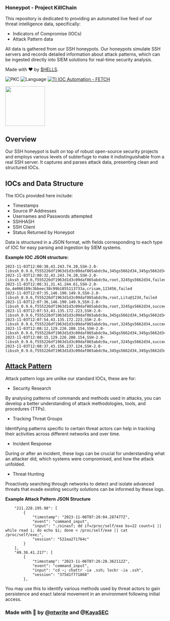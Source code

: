 ### Honeypot - Project KillChain
This repository is dedicated to providing an automated live feed of our threat intelligence data, specifically:
- Indicators of Compromise (IOCs)
- Attack Pattern data

All data is gathered from our SSH honeypots. Our honeypots simulate SSH servers and records detailed information about attack patterns, which can be ingested directly into SIEM solutions for real-time security analysis. 

Made with :heart: by [$HELLS](https://github.com/ntwrite).

![PKC](https://img.shields.io/badge/Project-%20Killchain-357441)
![Language](https://img.shields.io/badge/Language-%20Kusto-357441?style=flat-square)
[![TI IOC Automation - FETCH](https://github.com/CyDefOps/project-killchain/actions/workflows/main.yml/badge.svg)](https://github.com/CyDefOps/project-killchain/actions/workflows/main.yml)

<img src="https://img1.wsimg.com/blobby/go/1cf5bcbc-aad3-42e4-a7e0-6c0149aec441/downloads/BG%20Gradient%20(2).png" width="125" height="125">

## Overview

Our SSH honeypot is built on top of robust open-source security projects and employs various levels of subterfuge to make it indistinguishable from a real SSH server. It captures and parses attack data, presenting clean and structured IOCs.

## IOCs and Data Structure

The IOCs provided here include:

- Timestamps
- Source IP Addresses
- Usernames and Passwords attempted
- SSHHASH
- SSH Client
- Status Returned by Honeypot

Data is structured in a JSON format, with fields corresponding to each type of IOC for easy parsing and ingestion by SIEM systems.

**Example IOC JSON structure:**

```
2023-11-03T12:00:30,43.243.74.20,SSH-2.0-libssh_0.9.6,f555226df1963d1d3c09daf865abdc9a,345gs5662d34,345gs5662d34,failed
2023-11-03T12:00:32,43.243.74.20,SSH-2.0-libssh_0.9.6,f555226df1963d1d3c09daf865abdc9a,root,3245gs5662d34,failed
2023-11-03T12:06:31,31.41.244.61,SSH-2.0-Go,4e066189c3bbeec38c99b1855113733a,crisam,123456,failed
2023-11-03T12:07:35,146.190.149.9,SSH-2.0-libssh_0.9.6,f555226df1963d1d3c09daf865abdc9a,root,Litu@1234,failed
2023-11-03T12:07:36,146.190.149.9,SSH-2.0-libssh_0.9.6,f555226df1963d1d3c09daf865abdc9a,root,3245gs5662d34,succeeded
2023-11-03T12:07:53,43.135.172.223,SSH-2.0-libssh_0.9.6,f555226df1963d1d3c09daf865abdc9a,345gs5662d34,345gs5662d34,failed
2023-11-03T12:07:54,43.135.172.223,SSH-2.0-libssh_0.9.6,f555226df1963d1d3c09daf865abdc9a,root,3245gs5662d34,succeeded
2023-11-03T12:08:12,129.226.208.154,SSH-2.0-libssh_0.9.6,f555226df1963d1d3c09daf865abdc9a,345gs5662d34,345gs5662d34,failed
2023-11-03T12:08:15,129.226.208.154,SSH-2.0-libssh_0.9.6,f555226df1963d1d3c09daf865abdc9a,root,3245gs5662d34,succeeded
2023-11-03T12:08:37,43.156.237.124,SSH-2.0-libssh_0.9.6,f555226df1963d1d3c09daf865abdc9a,345gs5662d34,345gs5662d34,failed
```

## [Attack Pattern](https://github.com/CyDefOps/project-killchain/IOCs/network-indicators/honeypot/attack-pattern)

Attack pattern logs are unlike our standard IOCs, these are for: 

- Security Research

By analysing patterns of commands and methods used in attacks, you can develop a better understanding of attack methodologies, tools, and procedures (TTPs).

- Tracking Threat Groups
  
Identifying patterns specific to certain threat actors can help in tracking their activities across different networks and over time. 

- Incident Response

During or after an incident, these logs can be crucial for understanding what an attacker did, which systems were compromised, and how the attack unfolded.

- Threat Hunting

Proactively searching through networks to detect and isolate advanced threats that evade existing security solutions can be informed by these logs. 

**Example Attack Pattern JSON Structure**
```
    "211.228.195.98": [
        {
            "timestamp": "2023-11-06T07:20:04.287477Z",
            "event": "command_input",
            "input": "./oinasf; dd if=/proc/self/exe bs=22 count=1 || while read i; do echo $i; done < /proc/self/exe || cat /proc/self/exe;",
            "session": "522aa271764c"
        }
    ],
    "49.36.41.217": [
        {
            "timestamp": "2023-11-06T07:26:28.362112Z",
            "event": "command_input",
            "input": "cd ~; chattr -ia .ssh; lockr -ia .ssh",
            "session": "375d1f771868"
        },
```

You may use this to identify various methods used by threat actors to gain persistence and enact lateral movement in an environment following initial access.
### Made with 🫶 by @[ntwrite](https://github.com/ntwrite) and @[KayaSEC](https://github.com/KayaSEC) 
